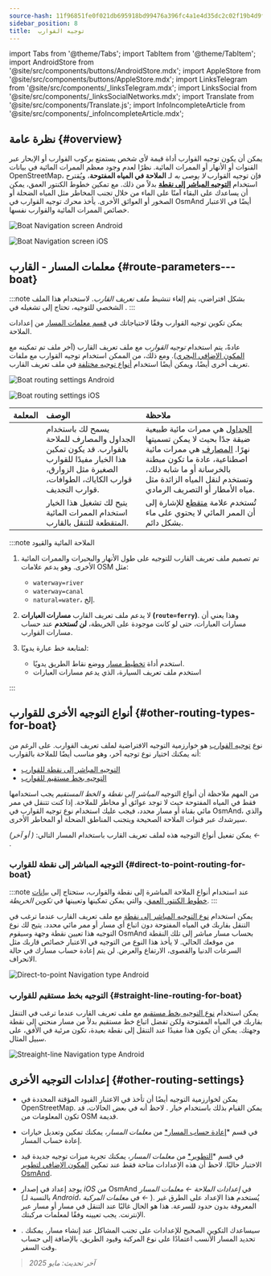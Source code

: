 ```yaml
---
source-hash: 11f96851fe0f021db695918bd99476a396fc4a1e4d35dc2c02f19b4d9f965751
sidebar_position: 8
title:  توجيه القوارب
---
```

import Tabs from '@theme/Tabs';
import TabItem from '@theme/TabItem';
import AndroidStore from '@site/src/components/buttons/AndroidStore.mdx';
import AppleStore from '@site/src/components/buttons/AppleStore.mdx';
import LinksTelegram from '@site/src/components/_linksTelegram.mdx';
import LinksSocial from '@site/src/components/_linksSocialNetworks.mdx';
import Translate from '@site/src/components/Translate.js';
import InfoIncompleteArticle from '@site/src/components/_infoIncompleteArticle.mdx';



## نظرة عامة {#overview}

يمكن أن يكون توجيه القوارب أداة قيمة لأي شخص يستمتع بركوب القوارب أو الإبحار عبر القنوات أو الأنهار أو الممرات المائية. نظرًا لعدم وجود معظم الممرات المائية في بيانات OpenStreetMap، فإن توجيه القوارب *لا يوصى به* لـ **الملاحة في المياه المفتوحة**، ويُقترح استخدام **[التوجيه المباشر إلى نقطة](#direct-to-point-routing-for-boat)** بدلاً من ذلك. مع تمكين خطوط الكنتور العمق، يمكن أن يساعدك على البقاء آمنًا على الماء من خلال تجنب المخاطر مثل المياه الضحلة أو الصخور أو العوائق الأخرى.
يأخذ محرك توجيه القوارب في OsmAnd أيضًا في الاعتبار خصائص الممرات المائية والقوارب نفسها.

<Tabs groupId="operating-systems">

<TabItem value="android" label="أندرويد">

![Boat Navigation screen Android](@site/static/img/navigation/boat/boat_navigation_android.png)

</TabItem>

<TabItem value="ios" label="iOS">

![Boat Navigation screen iOS](@site/static/img/navigation/boat/boat_navigation_ios.png)

</TabItem>

</Tabs>

## معلمات المسار - القارب {#route-parameters---boat}

:::note
بشكل افتراضي، يتم إلغاء تنشيط *ملف تعريف القارب*. لاستخدام هذا الملف الشخصي للتوجيه، تحتاج إلى تشغيله في *<Translate android="true" ids="shared_string_menu,shared_string_settings,application_profiles"/>*.
:::

يمكن تكوين توجيه القوارب وفقًا لاحتياجاتك في [قسم معلمات المسار](../../navigation/guidance/navigation-settings.md#route-parameters) من إعدادات الملاحة.

عادةً، يتم استخدام *توجيه القوارب* مع ملف تعريف القارب (آخر ملف تم تمكينه مع [المكون الإضافي البحري](../../plugins/nautical-charts.md)). ومع ذلك، من الممكن استخدام توجيه القوارب مع ملفات تعريف أخرى أيضًا، ويمكن أيضًا استخدام [أنواع توجيه مختلفة](#other-routing-types-for-boat) في ملف تعريف القارب.

<Tabs groupId="operating-systems">

<TabItem value="android" label="أندرويد">

![Boat routing settings Android](@site/static/img/navigation/routing/boat_routing_andr.png)

</TabItem>

<TabItem value="ios" label="iOS">

![Boat routing settings iOS](@site/static/img/navigation/routing/boat_routing_ios.png)

</TabItem>

</Tabs>

| المعلمة | الوصف | ملاحظة |
|:------------|:---------------|:---------------|
| *<Translate android="true" ids="routing_attr_allow_streams_name"/>* | يسمح لك باستخدام الجداول والمصارف للملاحة بالقوارب. قد يكون تمكين هذا الخيار مفيدًا للقوارب الصغيرة مثل الزوارق، قوارب الكاياك، الطوافات، قوارب التجديف. | [الجداول](https://wiki.openstreetmap.org/wiki/Tag:waterway%3Dstream) هي ممرات مائية طبيعية ضيقة جدًا بحيث لا يمكن تسميتها نهرًا. [المصارف](https://wiki.openstreetmap.org/wiki/Tag:waterway%3Ddrain) هي ممرات مائية اصطناعية، عادة ما تكون مبطنة بالخرسانة أو ما شابه ذلك، وتستخدم لنقل المياه الزائدة مثل مياه الأمطار أو التصريف الرمادي. |
| *<Translate android="true" ids="routing_attr_allow_intermittent_name"/>* | يتيح لك تشغيل هذا الخيار استخدام الممرات المائية المتقطعة للتنقل بالقارب. | تُستخدم علامة [متقطع](https://wiki.openstreetmap.org/wiki/Key:intermittent) للإشارة إلى أن الممر المائي لا يحتوي على ماء بشكل دائم. |

:::note الملاحة المائية والقيود

1. تم تصميم ملف تعريف القارب للتوجيه على طول الأنهار والبحيرات والممرات المائية الأخرى. وهو يدعم علامات OSM مثل:
    - `waterway=river`
    - `waterway=canal`
    - `natural=water`، إلخ.

2. لا يدعم ملف تعريف القارب **مسارات العبارات (`route=ferry`)**. وهذا يعني أن مسارات العبارات، حتى لو كانت موجودة على الخريطة، **لن تُستخدم** عند حساب مسارات القوارب.

3. لمتابعة خط عبارة يدويًا:

    - استخدم أداة [تخطيط مسار](../../plan-route/create-route.md) ووضع نقاط الطريق يدويًا.
    - استخدم ملف تعريف السيارة، الذي يدعم مسارات العبارات

:::

## أنواع التوجيه الأخرى للقوارب {#other-routing-types-for-boat}

نوع [توجيه القوارب](#route-parameters---boat) هو خوارزمية التوجيه الافتراضية لملف تعريف القوارب. على الرغم من أنه يمكنك اختيار نوع توجيه آخر، وهو مناسب أيضًا للملاحة بالقوارب:

- [التوجيه المباشر إلى نقطة للقوارب](./boat-navigation.md#direct-to-point-routing-for-boat)
- [التوجيه بخط مستقيم للقوارب](./boat-navigation.md#straight-line-routing-for-boat)

من المهم ملاحظة أن أنواع التوجيه *المباشر إلى نقطة* و *الخط المستقيم* يجب استخدامها فقط في المياه المفتوحة حيث لا توجد عوائق أو مخاطر للملاحة. إذا كنت تتنقل في ممر مائي بقناة أو مسار محدد، فيجب عليك استخدام نوع توجيه القوارب في OsmAnd، والذي سيرشدك عبر قنوات الملاحة الصحيحة ويتجنب المناطق الضحلة أو المخاطر الأخرى.

يمكن تفعيل أنواع التوجيه هذه لملف تعريف القارب باستخدام المسار التالي: *<Translate android="true" ids="shared_string_menu,shared_string_settings,configure_profile"/> (<Translate android="true" ids="app_mode_boat"/> أو آخر) ← <Translate android="true" ids="routing_settings_2,nav_type_hint"/>*.

### التوجيه المباشر إلى نقطة للقوارب {#direct-to-point-routing-for-boat}

:::note
عند استخدام أنواع الملاحة المباشرة إلى نقطة والقوارب، ستحتاج إلى [بيانات خطوط الكنتور العمق](../../plugins/nautical-charts.md#nautical-map-style)، والتي يمكن تمكينها وتعيينها في *تكوين الخريطة*.
:::

يمكن استخدام [نوع التوجيه المباشر إلى نقطة](./direct-to-point-routing.md) مع ملف تعريف القارب عندما ترغب في التنقل بقاربك في المياه المفتوحة دون اتباع أي مسار أو ممر مائي محدد. يتيح لك نوع التوجيه هذا تعيين نقطة وجهة وسيقوم OsmAnd بحساب مسار مباشر إلى تلك النقطة من موقعك الحالي. لا يأخذ هذا النوع من التوجيه في الاعتبار خصائص قاربك مثل السرعات الدنيا والقصوى، الارتفاع والعرض. لن يتم إعادة حساب مسارك في حالة الانحراف.

![Direct-to-point Navigation type Android](@site/static/img/navigation/boat/direct_navigation_type_android.png)

### التوجيه بخط مستقيم للقوارب {#straight-line-routing-for-boat}

يمكن استخدام [نوع التوجيه بخط مستقيم](./straight-line-routing) مع ملف تعريف القارب عندما ترغب في التنقل بقاربك في المياه المفتوحة ولكن تفضل اتباع خط مستقيم بدلاً من مسار منحني إلى نقطة وجهتك. يمكن أن يكون هذا مفيدًا عند التنقل إلى نقطة بعيدة، تكون مرئية في الأفق، على سبيل المثال.

![Streaight-line Navigation type Android](@site/static/img/navigation/boat/straight_navigation_type_android.png)

## إعدادات التوجيه الأخرى {#other-routing-settings}

- يمكن لخوارزمية التوجيه أيضًا أن تأخذ في الاعتبار القيود المؤقتة المحددة في OpenStreetMap. يمكن القيام بذلك باستخدام خيار *[<Translate android="true" ids="temporary_conditional_routing"/>](../routing/osmand-routing.md#consider-temporary-limitations)*. لاحظ أنه في بعض الحالات، قد تكون المعلومات من OSM قديمة.

- في قسم *[إعادة حساب المسار*](../../navigation/guidance/navigation-settings.md#recalculate-route) من *معلمات المسار*، يمكنك تمكين وتعديل خيارات إعادة حساب المسار.

- في قسم *[التطوير*](../guidance/navigation-settings.md#development-settings) من *معلمات المسار*، يمكنك تجربة ميزات توجيه جديدة قيد الاختبار حاليًا. لاحظ أن هذه الإعدادات متاحة فقط عند تمكين [المكون الإضافي لتطوير OsmAnd](../../plugins/development.md).

- يوجد إعداد *[<Translate ios="true" ids="road_speeds"/>](../guidance/navigation-settings.md#road-speeds)* في إصدار *iOS* من OsmAnd في *إعدادات الملاحة ← معلمات المسار* (بالنسبة لـ *Android*، في *معلمات المركبة ← [<Translate android="true" ids="default_speed_setting_title"/>](../guidance/navigation-settings.md#default-speed--road-speeds)*). يُستخدم هذا الإعداد على الطرق غير المعروفة بدون حدود للسرعة. هذا هو الحال غالبًا عند التنقل في مسار أو مسار عبر الإنترنت. يجب تعيينه وفقًا لمعلمات مركبتك.

- *[<Translate ios="true" ids="vehicle_parameters"/>](../guidance/navigation-settings.md#vehicle-parameters)*. سيساعدك التكوين الصحيح للإعدادات على تجنب المشاكل عند إنشاء مسار. يمكنك تحديد المسار الأنسب اعتمادًا على نوع المركبة وقيود الطريق، بالإضافة إلى حساب وقت السفر.

> *آخر تحديث: مايو 2025*